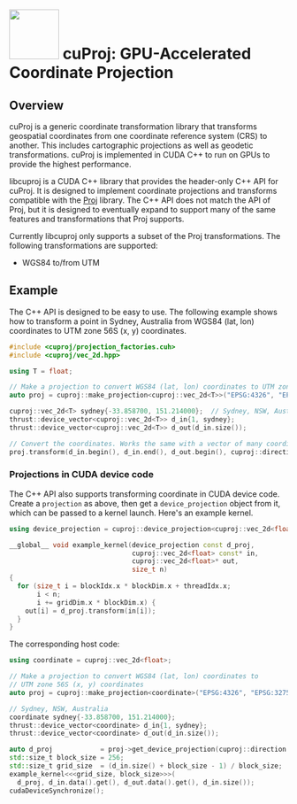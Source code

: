 # <div align="left"><img src="https://rapids.ai/assets/images/rapids_logo.png" width="90px"/>&nbsp;cuProj: GPU-Accelerated Coordinate Projection</div>

## Overview

cuProj is a generic coordinate transformation library that transforms geospatial coordinates from
one coordinate reference system (CRS) to another. This includes cartographic projections as well as
geodetic transformations. cuProj is implemented in CUDA C++ to run on GPUs to provide the highest
performance.

libcuproj is a CUDA C++ library that provides the header-only C++ API for cuProj. It is designed
to implement coordinate projections and transforms compatible with the [Proj](https://proj.org/)
library. The C++ API does not match the API of Proj, but it is designed to eventually expand to
support many of the same features and transformations that Proj supports.

Currently libcuproj only supports a subset of the Proj transformations. The following
transformations are supported:

- WGS84 to/from UTM

## Example

The C++ API is designed to be easy to use. The following example shows how to transform a point in
Sydney, Australia from WGS84 (lat, lon) coordinates to UTM zone 56S (x, y) coordinates.

```cpp
#include <cuproj/projection_factories.cuh>
#include <cuproj/vec_2d.hpp>

using T = float;

// Make a projection to convert WGS84 (lat, lon) coordinates to UTM zone 56S (x, y) coordinates
auto proj = cuproj::make_projection<cuproj::vec_2d<T>>("EPSG:4326", "EPSG:32756");

cuproj::vec_2d<T> sydney{-33.858700, 151.214000};  // Sydney, NSW, Australia
thrust::device_vector<cuproj::vec_2d<T>> d_in{1, sydney};
thrust::device_vector<cuproj::vec_2d<T>> d_out(d_in.size());

// Convert the coordinates. Works the same with a vector of many coordinates.
proj.transform(d_in.begin(), d_in.end(), d_out.begin(), cuproj::direction::FORWARD);
```

### Projections in CUDA device code

The C++ API also supports transforming coordinate in CUDA device code. Create a
`projection` as above, then get a `device_projection` object from it, which can
be passed to a kernel launch. Here's an example kernel.

```cpp
using device_projection = cuproj::device_projection<cuproj::vec_2d<float>>;

__global__ void example_kernel(device_projection const d_proj,
                               cuproj::vec_2d<float> const* in,
                               cuproj::vec_2d<float>* out,
                               size_t n)
{
  for (size_t i = blockIdx.x * blockDim.x + threadIdx.x; 
       i < n;
       i += gridDim.x * blockDim.x) {
    out[i] = d_proj.transform(in[i]);
  }
}
```

The corresponding host code:

```cpp
using coordinate = cuproj::vec_2d<float>;

// Make a projection to convert WGS84 (lat, lon) coordinates to
// UTM zone 56S (x, y) coordinates
auto proj = cuproj::make_projection<coordinate>("EPSG:4326", "EPSG:32756");

// Sydney, NSW, Australia
coordinate sydney{-33.858700, 151.214000};
thrust::device_vector<coordinate> d_in{1, sydney};
thrust::device_vector<coordinate> d_out(d_in.size());

auto d_proj            = proj->get_device_projection(cuproj::direction::FORWARD);
std::size_t block_size = 256;
std::size_t grid_size  = (d_in.size() + block_size - 1) / block_size;
example_kernel<<<grid_size, block_size>>>(
  d_proj, d_in.data().get(), d_out.data().get(), d_in.size());
cudaDeviceSynchronize();
```